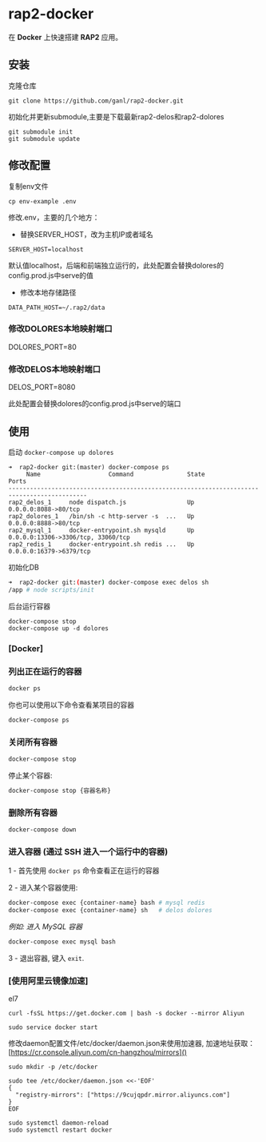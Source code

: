# rap2-docker

在 **Docker** 上快速搭建 **RAP2** 应用。

## 安装

克隆仓库

`git clone https://github.com/ganl/rap2-docker.git`

初始化并更新submodule,主要是下载最新rap2-delos和rap2-dolores

```
git submodule init
git submodule update
```
## 修改配置

复制env文件

`cp env-example .env`

修改.env，主要的几个地方：

* 替换SERVER_HOST，改为主机IP或者域名

`SERVER_HOST=localhost`

默认值localhost，后端和前端独立运行的，此处配置会替换dolores的config.prod.js中serve的值


* 修改本地存储路径

`DATA_PATH_HOST=~/.rap2/data`

### 修改DOLORES本地映射端口 #############################################

DOLORES_PORT=80

### 修改DELOS本地映射端口 ################################################

DELOS_PORT=8080

此处配置会替换dolores的config.prod.js中serve的端口

## 使用

启动
`docker-compose up dolores`

```
➜  rap2-docker git:(master) docker-compose ps
     Name                   Command               State                 Ports               
--------------------------------------------------------------------------------------------
rap2_delos_1     node dispatch.js                 Up      0.0.0.0:8088->80/tcp              
rap2_dolores_1   /bin/sh -c http-server -s  ...   Up      0.0.0.0:8888->80/tcp              
rap2_mysql_1     docker-entrypoint.sh mysqld      Up      0.0.0.0:13306->3306/tcp, 33060/tcp
rap2_redis_1     docker-entrypoint.sh redis ...   Up      0.0.0.0:16379->6379/tcp
```

初始化DB

```bash
➜  rap2-docker git:(master) docker-compose exec delos sh
/app # node scripts/init
```

后台运行容器

```
docker-compose stop
docker-compose up -d dolores
```

<a name="Docker"></a>
### [Docker]

<a name="List-current-running-Containers"></a>
### 列出正在运行的容器
```bash
docker ps
```

你也可以使用以下命令查看某项目的容器
```bash
docker-compose ps
```

<a name="Close-all-running-Containers"></a>
### 关闭所有容器
```bash
docker-compose stop
```

停止某个容器:

```bash
docker-compose stop {容器名称}
```

<a name="Delete-all-existing-Containers"></a>
### 删除所有容器
```bash
docker-compose down
```

<a name="Enter-Container"></a>
### 进入容器 (通过 SSH 进入一个运行中的容器)

1 - 首先使用 `docker ps` 命令查看正在运行的容器

2 - 进入某个容器使用:

```bash
docker-compose exec {container-name} bash # mysql redis
docker-compose exec {container-name} sh   # delos dolores
```

*例如: 进入 MySQL 容器*

```bash
docker-compose exec mysql bash
```

3 - 退出容器, 键入 `exit`.

### [使用阿里云镜像加速]

el7

```
curl -fsSL https://get.docker.com | bash -s docker --mirror Aliyun

sudo service docker start
```

修改daemon配置文件/etc/docker/daemon.json来使用加速器, 加速地址获取：[https://cr.console.aliyun.com/cn-hangzhou/mirrors]()

`sudo mkdir -p /etc/docker`

```
sudo tee /etc/docker/daemon.json <<-'EOF'
{
  "registry-mirrors": ["https://9cujqpdr.mirror.aliyuncs.com"]
}
EOF
```
```
sudo systemctl daemon-reload
sudo systemctl restart docker
```

